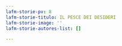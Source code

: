 ```yaml
---
lafm-storie-pv: 8
lafm-storie-titulo: IL PESCE DEI DESIDERI
lafm-storie-image: ''
lafm-storie-autores-list: []

---
```

